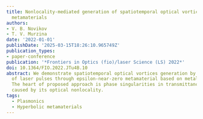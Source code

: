 ```yaml
---
title: Nonlocality-mediated generation of spatiotemporal optical vortices in epsilon-near-zero
  metamaterials
authors:
- V. B. Novikov
- T. V. Murzina
date: '2022-01-01'
publishDate: '2025-03-15T18:26:10.965749Z'
publication_types:
- paper-conference
publication: '*Frontiers in Optics (fio)/laser Science (LS) 2022*'
doi: 10.1364/FIO.2022.JTu4B.10
abstract: We demonstrate spatiotemporal optical vortices generation by transmission
  of laser pulses through epsilon-near-zero metamaterial based on metal nanorod array.
  The heart of proposed approach is phase singularities in transmittance of metamaterial
  caused by its optical nonlocality.
tags:
  - Plasmonics
  - Hyperbolic metamaterials
---
```

